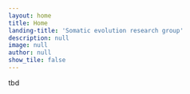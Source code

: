 ```yaml
---
layout: home
title: Home
landing-title: 'Somatic evolution research group'
description: null
image: null
author: null
show_tile: false
---
```


tbd

